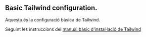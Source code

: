 ## Basic Tailwind configuration.

Aquesta és la configuració bàsica de Tailwind. 

Seguint les instruccions del [manual bàsic d'instal·lació de Tailwind](https://tailwindcss.com/docs/installation)